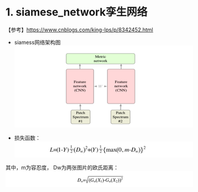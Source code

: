 

# 1. siamese_network孪生网络

【参考】https://www.cnblogs.com/king-lps/p/8342452.html

+ siamess网络架构图
![IMAGE](imgs/siamess.png)

+ 损失函数：
![IMAGE](imgs/siamess_loss.png)

其中，m为容忍度， Dw为两张图片的欧氏距离：
![IMAGE](imgs/siamess_dw.png)

